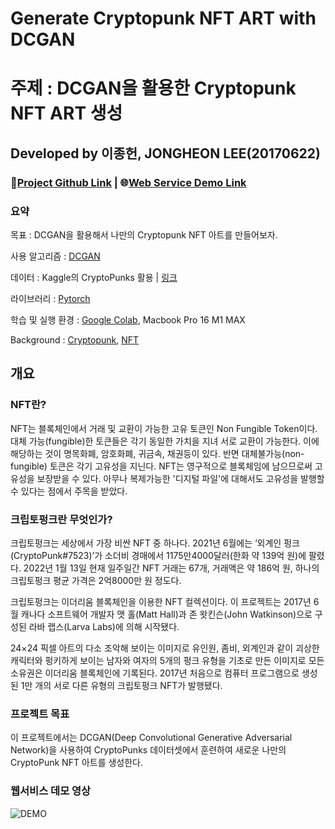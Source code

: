 # Generate Cryptopunk NFT ART with DCGAN

# 주제 : DCGAN을 활용한 Cryptopunk NFT ART 생성

## Developed by 이종헌, JONGHEON LEE(20170622)

### 💽[Project Github Link](https://github.com/ika9810/CryptoPunks-with-DCGAN) | 🌐[Web Service Demo Link](https://ika9810.github.io/CryptoPunks-with-DCGAN/)

### 요약

목표 : DCGAN을 활용해서 나만의 Cryptopunk NFT 아트를 만들어보자.

사용 알고리즘 : [DCGAN](https://tutorials.pytorch.kr/beginner/dcgan_faces_tutorial.html)

데이터 : Kaggle의 CryptoPunks 활용 | [링크](https://www.kaggle.com/datasets/tunguz/cryptopunks)

라이브러리 : [Pytorch](https://tutorials.pytorch.kr/)

학습 및 실행 환경 : [Google Colab](https://colab.research.google.com/?hl=ko), Macbook Pro 16 M1 MAX

Background : [Cryptopunk](https://www.larvalabs.com/cryptopunks), [NFT](https://ko.wikipedia.org/wiki/%EB%8C%80%EC%B2%B4_%EB%B6%88%EA%B0%80%EB%8A%A5_%ED%86%A0%ED%81%B0)

## 개요

### NFT란?

NFT는 블록체인에서 거래 및 교환이 가능한 고유 토큰인 Non Fungible Token이다. 대체 가능(fungible)한 토큰들은 각기 동일한 가치을 지녀 서로 교환이 가능한다. 이에 해당하는 것이 명목화폐, 암호화폐, 귀금속, 채권등이 있다. 반면 대체불가능(non-fungible) 토큰은 각기 고유성을 지닌다. NFT는 영구적으로 블록체임에 남으므로써 고유성을 보장받을 수 있다. 아무나 복제가능한 '디지털 파일'에 대해서도 고유성을 발행할 수 있다는 점에서 주목을 받았다.

### 크립토펑크란 무엇인가?

크립토펑크는 세상에서 가장 비싼 NFT 중 하나다. 2021년 6월에는 ‘외계인 펑크(CryptoPunk#7523)’가 소더비 경매에서 1175만4000달러(한화 약 139억 원)에 팔렸다. 2022년 1월 13일 현재 일주일간 NFT 거래는 67개, 거래액은 약 186억 원, 하나의 크립토펑크 평균 가격은 2억8000만 원 정도다. 

크립토펑크는 이더리움 블록체인을 이용한 NFT 컬렉션이다. 이 프로젝트는 2017년 6월 캐나다 소프트웨어 개발자 맷 홀(Matt Hall)과 존 왓킨슨(John Watkinson)으로 구성된 라바 랩스(Larva Labs)에 의해 시작됐다. 

24×24 픽셀 아트의 다소 조악해 보이는 이미지로 유인원, 좀비, 외계인과 같이 괴상한 캐릭터와 펑키하게 보이는 남자와 여자의 5개의 펑크 유형을 기초로 만든 이미지로 모든 소유권은 이더리움 블록체인에 기록된다. 2017년 처음으로 컴퓨터 프로그램으로 생성된 1만 개의 서로 다른 유형의 크립토펑크 NFT가 발행됐다. 

### 프로젝트 목표

이 프로젝트에서는 DCGAN(Deep Convolutional Generative Adversarial Network)을 사용하여 CryptoPunks 데이터셋에서 훈련하여 새로운 나만의 CryptoPunk NFT 아트를 생성한다.

### 웹서비스 데모 영상
![DEMO](https://raw.githubusercontent.com/ika9810/CryptoPunks-with-DCGAN/main/img/demo.gif)